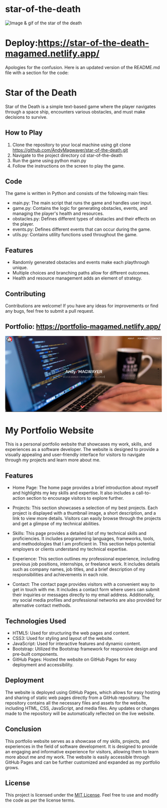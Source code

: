 # star-of-the-death

![Image & gif of the star of the death
](https://github.com/AndyMagwayer/star-of-the-death/blob/main/star-of-the-death.gif)

# Deploy:https://star-of-the-death-magamed.netlify.app/

Apologies for the confusion. Here is an updated version of the README.md file with a section for the code:

# Star of the Death


Star of the Death is a simple text-based game where the player navigates through a space ship, encounters various obstacles, and must make decisions to survive.

## How to Play

1. Clone the repository to your local machine using git clone https://github.com/AndyMagwayer/star-of-the-death.git
2. Navigate to the project directory cd star-of-the-death
3. Run the game using python main.py
4. Follow the instructions on the screen to play the game.

## Code

The game is written in Python and consists of the following main files:

- main.py: The main script that runs the game and handles user input.
- game.py: Contains the logic for generating obstacles, events, and managing the player's health and resources.
- obstacles.py: Defines different types of obstacles and their effects on the player.
- events.py: Defines different events that can occur during the game.
- utils.py: Contains utility functions used throughout the game.

## Features

- Randomly generated obstacles and events make each playthrough unique.
- Multiple choices and branching paths allow for different outcomes.
- Health and resource management adds an element of strategy.


## Contributing

Contributions are welcome! If you have any ideas for improvements or find any bugs, feel free to submit a pull request.

## Portfolio: https://portfolio-magamed.netlify.app/

![Image alt](https://github.com/AndyMagwayer/Portfolio-Website/blob/main/Screenshot%202023-09-17%20094045.png)
# My Portfolio Website

This is a personal portfolio website that showcases my work, skills, and experiences as a software developer. The website is designed to provide a visually appealing and user-friendly interface for visitors to navigate through my projects and learn more about me.

## Features

- Home Page: The home page provides a brief introduction about myself and highlights my key skills and expertise. It also includes a call-to-action section to encourage visitors to explore further.

- Projects: This section showcases a selection of my best projects. Each project is displayed with a thumbnail image, a short description, and a link to view more details. Visitors can easily browse through the projects and get a glimpse of my technical abilities.

- Skills: This page provides a detailed list of my technical skills and proficiencies. It includes programming languages, frameworks, tools, and methodologies that I am proficient in. This section helps potential employers or clients understand my technical expertise.

- Experience: This section outlines my professional experience, including previous job positions, internships, or freelance work. It includes details such as company names, job titles, and a brief description of my responsibilities and achievements in each role.

- Contact: The contact page provides visitors with a convenient way to get in touch with me. It includes a contact form where users can submit their inquiries or messages directly to my email address. Additionally, my social media profiles and professional networks are also provided for alternative contact methods.

## Technologies Used

- HTML5: Used for structuring the web pages and content.
- CSS3: Used for styling and layout of the website.
- JavaScript: Used for interactive features and dynamic content.
- Bootstrap: Utilized the Bootstrap framework for responsive design and pre-built components.
- GitHub Pages: Hosted the website on GitHub Pages for easy deployment and accessibility.

## Deployment

The website is deployed using GitHub Pages, which allows for easy hosting and sharing of static web pages directly from a GitHub repository. The repository contains all the necessary files and assets for the website, including HTML, CSS, JavaScript, and media files. Any updates or changes made to the repository will be automatically reflected on the live website.

## Conclusion

This portfolio website serves as a showcase of my skills, projects, and experiences in the field of software development. It is designed to provide an engaging and informative experience for visitors, allowing them to learn more about me and my work. The website is easily accessible through GitHub Pages and can be further customized and expanded as my portfolio grows.

## License

This project is licensed under the [MIT License](https://www.bcbe.org/cms/lib/AL01901374/Centricity/Domain/1760/Coping%20Skills%20Toolkit.pdf). Feel free to use and modify the code as per the license terms.
